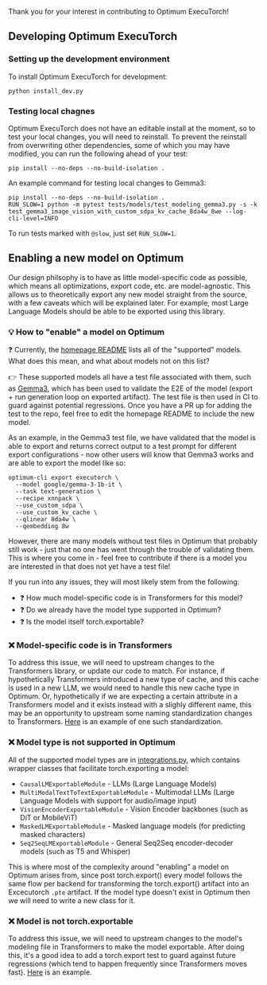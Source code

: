 Thank you for your interest in contributing to Optimum ExecuTorch!

## Developing Optimum ExecuTorch

### Setting up the development environment
To install Optimum ExecuTorch for development:
```
python install_dev.py
```

### Testing local chagnes
Optimum ExecuTorch does not have an editable install at the moment, so to test your local changes, you will need to reinstall.
To prevent the reinstall from overwriting other dependencies, some of which you may have modified, you can run the following ahead of your test:
```
pip install --no-deps --no-build-isolation .
```

An example command for testing local changes to Gemma3:
```
pip install --no-deps --no-build-isolation .
RUN_SLOW=1 python -m pytest tests/models/test_modeling_gemma3.py -s -k test_gemma3_image_vision_with_custom_sdpa_kv_cache_8da4w_8we --log-cli-level=INFO
```

To run tests marked with `@slow`, just set `RUN_SLOW=1`.

## Enabling a new model on Optimum

Our design philsophy is to have as little model-specific code as possible, which means all optimizations, export code, etc. are model-agnostic.
This allows us to theoretically export any new model straight from the source, with a few caveats which will be explained later.
For example, most Large Language Models should be able to be exported using this library.

### 💡 How to "enable" a model on Optimum
❓ Currently, the [homepage README](README.md?tab=readme-ov-file#-supported-models) lists all of the "supported" models. What does this mean, and what about models not on this list?

👉 These supported models all have a test file associated with them, such as [Gemma3](https://github.com/huggingface/optimum-executorch/blob/main/tests/models/test_modeling_gemma3.py), which has been used to validate the E2E of the model (export + run generation loop on exported artifact).
The test file is then used in CI to guard against potential regressions.
Once you have a PR up for adding the test to the repo, feel free to edit the homepage README to include the new model.

As an example, in the Gemma3 test file, we have validated that the model is able to export and returns correct output to a test prompt for different export configurations - now other users will know that Gemma3 works and are able to export the model like so:
```
optimum-cli export executorch \
  --model google/gemma-3-1b-it \
  --task text-generation \
  --recipe xnnpack \
  --use_custom_sdpa \
  --use_custom_kv_cache \
  --qlinear 8da4w \
  --qembedding 8w
```

However, there are many models without test files in Optimum that probably still work - just that no one has went through the trouble of validating them.
This is where you come in - feel free to contribute if there is a model you are interested in that does not yet have a test file!

If you run into any issues, they will most likely stem from the following:
- ❓ How much model-specific code is in Transformers for this model?
- ❓ Do we already have the model type supported in Optimum?
- ❓ Is the model itself torch.exportable?

### ❌ Model-specific code is in Transformers
To address this issue, we will need to upstream changes to the Transformers library, or update our code to match.
For instance, if hypothetically Transformers introduced a new type of cache, and this cache is used in a new LLM, we would need to handle this new cache type in Optimum.
Or, hypothetically if we are expecting a certain attribute in a Transformers model and it exists instead with a slighly different name, this may be an opportunity to upstream some naming standardization changes to Transformers.
[Here](https://github.com/huggingface/transformers/pull/40919) is an example of one such standardization.

### ❌ Model type is not supported in Optimum
All of the supported model types are in [integrations.py](https://github.com/huggingface/optimum-executorch/blob/main/optimum/exporters/executorch/integrations.py), which contains wrapper classes that facilitate torch.exporting a model:
- `CausalLMExportableModule` - LLMs (Large Language Models)
- `MultiModalTextToTextExportableModule` - Multimodal LLMs (Large Language Models with support for audio/image input)
- `VisionEncoderExportableModule` - Vision Encoder backbones (such as DiT or MobileViT)
- `MaskedLMExportableModule` - Masked language models (for predicting masked characters)
- `Seq2SeqLMExportableModule` - General Seq2Seq encoder-decoder models (such as T5 and Whisper)

This is where most of the complexity around "enabling" a model on Optimum arises from, since post torch.export() every model follows the same flow per backend for transforming the torch.export() artifact into an Excecutorch `.pte` artifact.
If the model type doesn't exist in Optimum then we will need to write a new class for it.

### ❌ Model is not torch.exportable
To address this issue, we will need to upstream changes to the model's modeling file in Transformers to make the model exportable.
After doing this, it's a good idea to add a torch.export test to guard against future regressions (which tend to happen frequently since Transformers moves fast).
[Here](https://github.com/huggingface/transformers/blob/87f38dbfcec48027d4bf2ea7ec8b8eecd5a7bc85/tests/models/smollm3/test_modeling_smollm3.py#L175) is an example.
